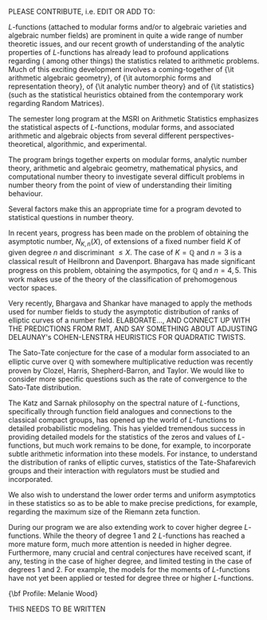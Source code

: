 PLEASE CONTRIBUTE, i.e. EDIT OR ADD TO:

$L$-functions  (attached to modular forms and/or to algebraic varieties and
algebraic number fields) are prominent in quite a wide range of number
theoretic issues, and our recent growth of understanding of the analytic
properties of $L$-functions has already lead to profound applications regarding
( among other things) the statistics related to arithmetic problems.  Much of
this exciting development involves a coming-together of {\it arithmetic
algebraic geometry}, of  {\it automorphic forms and representation theory}, of
{\it analytic number theory} and of  {\it  statistics} (such as  the
statistical heuristics obtained from the contemporary work regarding Random
Matrices).

The semester long program at the MSRI on Arithmetic Statistics emphasizes
the statistical aspects of $L$-functions, modular forms, and associated
arithmetic and algebraic objects from several different
perspectives- theoretical, algorithmic, and experimental.

The program brings together experts on modular forms, analytic number
theory, arithmetic and algebraic geometry, mathematical physics, and
computational number theory to investigate several difficult problems in number
theory from the point of view of understanding their limiting behaviour.

Several factors make this an appropriate time for a program devoted to
statistical questions in number theory.

In recent years, progress has been made on the
problem of obtaining the asymptotic number, $N_{K,n}(X)$, of extensions
of a fixed number field $K$
of given degree $n$ and discriminant $\leq X$. The case of $K={\mathbb Q}$ and $n=3$
is a classical result of Heilbronn and Davenport.
Bhargava has made significant
progress on this problem, obtaining the asympotics, for $\mathbb Q$ and
$n=4,5$.  This work makes use of the theory
of the classification of prehomogenous vector spaces.

Very recently, Bhargava and Shankar have managed to apply the methods used
for number fields to study the asymptotic distribution of ranks of elliptic
curves of a number field. ELABORATE..., AND CONNECT UP
WITH THE PREDICTIONS FROM RMT, AND SAY SOMETHING ABOUT ADJUSTING
DELAUNAY's COHEN-LENSTRA HEURISTICS FOR QUADRATIC TWISTS.

The Sato-Tate conjecture for the case of a modular form associated to an
elliptic curve over ${\mathbb Q}$ with somewhere multiplicative reduction was
recently proven by Clozel, Harris, Shepherd-Barron, and Taylor. We would like
to consider more specific questions such as the rate of convergence to the
Sato-Tate distribution.

The Katz and Sarnak philosophy on the spectral nature of $L$-functions,
specifically through function field analogues and connections to the classical
compact groups, has opened up the world of $L$-functions to detailed
probabilistic modeling. This has yielded tremendous success in providing
detailed models for the statistics of the zeros and values of $L$-functions,
but much work remains to be done, for example, to incorporate subtle arithmetic
information into these models. For instance, to understand the distribution of
ranks of elliptic curves, statistics of the Tate-Shafarevich groups and their
interaction with regulators must be studied and incorporated.

We also wish to understand the lower order terms and uniform asymptotics in
these statistics so as to be able to make precise predictions, for example,
regarding the maximum size of the Riemann zeta function.

During our program we are also extending work to cover higher degree
$L$-functions. While the theory of degree 1 and 2 $L$-functions has reached a
more mature form, much more attention is needed in higher degree.
Furthermore, many crucial and central conjectures have received scant, if any,
testing in the case of higher degree, and limited testing in the case of
degrees 1 and 2. For example, the models for the moments of $L$-functions have not yet been
applied or tested for degree three or higher $L$-functions.

{\bf Profile: Melanie Wood}

THIS NEEDS TO BE WRITTEN
